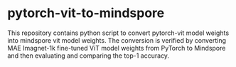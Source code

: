 # pytorch-vit-to-mindspore
This repository contains python script to convert pytorch-vit model weights into mindspore vit model weights. The conversion is verified by converting MAE Imagnet-1k fine-tuned ViT model weights from PyTorch to Mindspore and then evaluating and comparing the top-1 accuracy. 
